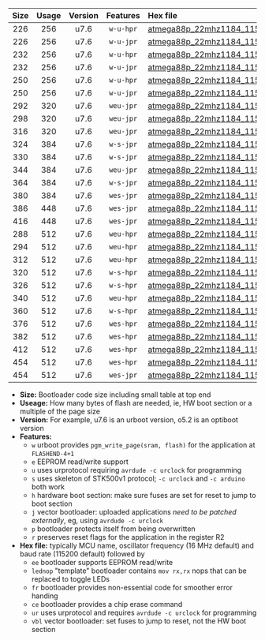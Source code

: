 |Size|Usage|Version|Features|Hex file|
|:-:|:-:|:-:|:-:|:--|
|226|256|u7.6|`w-u-hpr`|[atmega88p_22mhz1184_115200bps_ur.hex](https://raw.githubusercontent.com/stefanrueger/urboot/main//atmega88p_22mhz1184_115200bps_ur.hex)|
|226|256|u7.6|`w-u-jpr`|[atmega88p_22mhz1184_115200bps_ur_vbl.hex](https://raw.githubusercontent.com/stefanrueger/urboot/main//atmega88p_22mhz1184_115200bps_ur_vbl.hex)|
|232|256|u7.6|`w-u-hpr`|[atmega88p_22mhz1184_115200bps_lednop_ur.hex](https://raw.githubusercontent.com/stefanrueger/urboot/main//atmega88p_22mhz1184_115200bps_lednop_ur.hex)|
|232|256|u7.6|`w-u-jpr`|[atmega88p_22mhz1184_115200bps_lednop_ur_vbl.hex](https://raw.githubusercontent.com/stefanrueger/urboot/main//atmega88p_22mhz1184_115200bps_lednop_ur_vbl.hex)|
|250|256|u7.6|`w-u-hpr`|[atmega88p_22mhz1184_115200bps_lednop_fr_ur.hex](https://raw.githubusercontent.com/stefanrueger/urboot/main//atmega88p_22mhz1184_115200bps_lednop_fr_ur.hex)|
|250|256|u7.6|`w-u-jpr`|[atmega88p_22mhz1184_115200bps_lednop_fr_ur_vbl.hex](https://raw.githubusercontent.com/stefanrueger/urboot/main//atmega88p_22mhz1184_115200bps_lednop_fr_ur_vbl.hex)|
|292|320|u7.6|`weu-jpr`|[atmega88p_22mhz1184_115200bps_ee_ur_vbl.hex](https://raw.githubusercontent.com/stefanrueger/urboot/main//atmega88p_22mhz1184_115200bps_ee_ur_vbl.hex)|
|298|320|u7.6|`weu-jpr`|[atmega88p_22mhz1184_115200bps_ee_lednop_ur_vbl.hex](https://raw.githubusercontent.com/stefanrueger/urboot/main//atmega88p_22mhz1184_115200bps_ee_lednop_ur_vbl.hex)|
|316|320|u7.6|`weu-jpr`|[atmega88p_22mhz1184_115200bps_ee_lednop_fr_ur_vbl.hex](https://raw.githubusercontent.com/stefanrueger/urboot/main//atmega88p_22mhz1184_115200bps_ee_lednop_fr_ur_vbl.hex)|
|324|384|u7.6|`w-s-jpr`|[atmega88p_22mhz1184_115200bps_vbl.hex](https://raw.githubusercontent.com/stefanrueger/urboot/main//atmega88p_22mhz1184_115200bps_vbl.hex)|
|330|384|u7.6|`w-s-jpr`|[atmega88p_22mhz1184_115200bps_lednop_vbl.hex](https://raw.githubusercontent.com/stefanrueger/urboot/main//atmega88p_22mhz1184_115200bps_lednop_vbl.hex)|
|344|384|u7.6|`weu-jpr`|[atmega88p_22mhz1184_115200bps_ee_lednop_fr_ce_ur_vbl.hex](https://raw.githubusercontent.com/stefanrueger/urboot/main//atmega88p_22mhz1184_115200bps_ee_lednop_fr_ce_ur_vbl.hex)|
|364|384|u7.6|`w-s-jpr`|[atmega88p_22mhz1184_115200bps_lednop_fr_vbl.hex](https://raw.githubusercontent.com/stefanrueger/urboot/main//atmega88p_22mhz1184_115200bps_lednop_fr_vbl.hex)|
|380|384|u7.6|`wes-jpr`|[atmega88p_22mhz1184_115200bps_ee_vbl.hex](https://raw.githubusercontent.com/stefanrueger/urboot/main//atmega88p_22mhz1184_115200bps_ee_vbl.hex)|
|386|448|u7.6|`wes-jpr`|[atmega88p_22mhz1184_115200bps_ee_lednop_vbl.hex](https://raw.githubusercontent.com/stefanrueger/urboot/main//atmega88p_22mhz1184_115200bps_ee_lednop_vbl.hex)|
|416|448|u7.6|`wes-jpr`|[atmega88p_22mhz1184_115200bps_ee_lednop_fr_vbl.hex](https://raw.githubusercontent.com/stefanrueger/urboot/main//atmega88p_22mhz1184_115200bps_ee_lednop_fr_vbl.hex)|
|288|512|u7.6|`weu-hpr`|[atmega88p_22mhz1184_115200bps_ee_ur.hex](https://raw.githubusercontent.com/stefanrueger/urboot/main//atmega88p_22mhz1184_115200bps_ee_ur.hex)|
|294|512|u7.6|`weu-hpr`|[atmega88p_22mhz1184_115200bps_ee_lednop_ur.hex](https://raw.githubusercontent.com/stefanrueger/urboot/main//atmega88p_22mhz1184_115200bps_ee_lednop_ur.hex)|
|312|512|u7.6|`weu-hpr`|[atmega88p_22mhz1184_115200bps_ee_lednop_fr_ur.hex](https://raw.githubusercontent.com/stefanrueger/urboot/main//atmega88p_22mhz1184_115200bps_ee_lednop_fr_ur.hex)|
|320|512|u7.6|`w-s-hpr`|[atmega88p_22mhz1184_115200bps.hex](https://raw.githubusercontent.com/stefanrueger/urboot/main//atmega88p_22mhz1184_115200bps.hex)|
|326|512|u7.6|`w-s-hpr`|[atmega88p_22mhz1184_115200bps_lednop.hex](https://raw.githubusercontent.com/stefanrueger/urboot/main//atmega88p_22mhz1184_115200bps_lednop.hex)|
|340|512|u7.6|`weu-hpr`|[atmega88p_22mhz1184_115200bps_ee_lednop_fr_ce_ur.hex](https://raw.githubusercontent.com/stefanrueger/urboot/main//atmega88p_22mhz1184_115200bps_ee_lednop_fr_ce_ur.hex)|
|360|512|u7.6|`w-s-hpr`|[atmega88p_22mhz1184_115200bps_lednop_fr.hex](https://raw.githubusercontent.com/stefanrueger/urboot/main//atmega88p_22mhz1184_115200bps_lednop_fr.hex)|
|376|512|u7.6|`wes-hpr`|[atmega88p_22mhz1184_115200bps_ee.hex](https://raw.githubusercontent.com/stefanrueger/urboot/main//atmega88p_22mhz1184_115200bps_ee.hex)|
|382|512|u7.6|`wes-hpr`|[atmega88p_22mhz1184_115200bps_ee_lednop.hex](https://raw.githubusercontent.com/stefanrueger/urboot/main//atmega88p_22mhz1184_115200bps_ee_lednop.hex)|
|412|512|u7.6|`wes-hpr`|[atmega88p_22mhz1184_115200bps_ee_lednop_fr.hex](https://raw.githubusercontent.com/stefanrueger/urboot/main//atmega88p_22mhz1184_115200bps_ee_lednop_fr.hex)|
|454|512|u7.6|`wes-hpr`|[atmega88p_22mhz1184_115200bps_ee_lednop_fr_ce.hex](https://raw.githubusercontent.com/stefanrueger/urboot/main//atmega88p_22mhz1184_115200bps_ee_lednop_fr_ce.hex)|
|454|512|u7.6|`wes-jpr`|[atmega88p_22mhz1184_115200bps_ee_lednop_fr_ce_vbl.hex](https://raw.githubusercontent.com/stefanrueger/urboot/main//atmega88p_22mhz1184_115200bps_ee_lednop_fr_ce_vbl.hex)|

- **Size:** Bootloader code size including small table at top end
- **Useage:** How many bytes of flash are needed, ie, HW boot section or a multiple of the page size
- **Version:** For example, u7.6 is an urboot version, o5.2 is an optiboot version
- **Features:**
  + `w` urboot provides `pgm_write_page(sram, flash)` for the application at `FLASHEND-4+1`
  + `e` EEPROM read/write support
  + `u` uses urprotocol requiring `avrdude -c urclock` for programming
  + `s` uses skeleton of STK500v1 protocol; `-c urclock` and `-c arduino` both work
  + `h` hardware boot section: make sure fuses are set for reset to jump to boot section
  + `j` vector bootloader: uploaded applications *need to be patched externally*, eg, using `avrdude -c urclock`
  + `p` bootloader protects itself from being overwritten
  + `r` preserves reset flags for the application in the register R2
- **Hex file:** typically MCU name, oscillator frequency (16 MHz default) and baud rate (115200 default) followed by
  + `ee` bootloader supports EEPROM read/write
  + `lednop` "template" bootloader contains `mov rx,rx` nops that can be replaced to toggle LEDs
  + `fr` bootloader provides non-essential code for smoother error handing
  + `ce` bootloader provides a chip erase command
  + `ur` uses urprotocol and requires `avrdude -c urclock` for programming
  + `vbl` vector bootloader: set fuses to jump to reset, not the HW boot section
